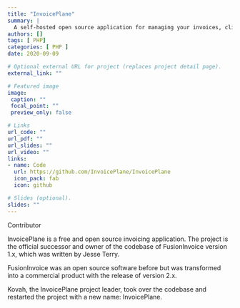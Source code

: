 ```yaml
---
title: "InvoicePlane"
summary: |
  A self-hosted open source application for managing your invoices, clients and payments.
authors: []
tags: [ PHP]
categories: [ PHP ]
date: 2020-09-09

# Optional external URL for project (replaces project detail page).
external_link: ""

# Featured image
image:
 caption: ""
 focal_point: ""
 preview_only: false

# Links
url_code: ""
url_pdf: ""
url_slides: ""
url_video: ""
links:
- name: Code
  url: https://github.com/InvoicePlane/InvoicePlane
  icon_pack: fab
  icon: github

# Slides (optional).
slides: ""
---
```


Contributor

InvoicePlane is a free and open source invoicing application. The project is the official successor and owner of the codebase of FusionInvoice version 1.x, which was written by Jesse Terry. 

FusionInvoice was an open source software before but was transformed into a commercial product with the release of version 2.x.

Kovah, the InvoicePlane project leader, took over the codebase and restarted the project with a new name: InvoicePlane.
